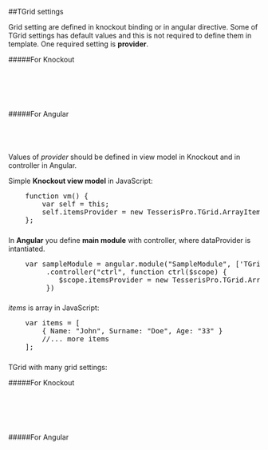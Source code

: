 ﻿##TGrid settings

Grid setting are defined in knockout binding or in angular directive.
Some of TGrid settings has default values and this is not required to define them in template. One required setting is **provider**.

#####For Knockout
<!--Start the highlighter-->
<pre class="brush: html">
	<div id="test-knockout" data-bind="tgrid: { provider: itemsProvider}">
	</div>
</pre>

#####For Angular

<pre class="brush: html">
	<t-grid id="test-angular" provider="itemsProvider">
	</t-grid>
</pre>

#####

Values of *provider* should be defined in view model in Knockout and in controller in Angular.

Simple **Knockout view model** in JavaScript:

<pre class="brush: js">
    function vm() {
        var self = this;
        self.itemsProvider = new TesserisPro.TGrid.ArrayItemsProvider(items);
    };
</pre>
#####
In **Angular** you define **main module** with controller, where dataProvider is intantiated.

<pre class="brush: js">
    var sampleModule = angular.module("SampleModule", ['TGrid'])
		 .controller("ctrl", function ctrl($scope) {
		 	$scope.itemsProvider = new TesserisPro.TGrid.ArrayItemsProvider(items);
		 })
</pre>
#####
*items* is array in JavaScript:

<pre class="brush: js">
    var items = [
        { Name: "John", Surname: "Doe", Age: "33" }
        //... more items
    ];
</pre>
#####

TGrid with many grid settings:

#####For Knockout
<!--Start the highlighter-->
<pre class="brush: html">
	<div id="test-knockout" data-bind="tgrid: { provider: itemsProvider, enableFiltering: true }">
	</div>
</pre>

#####For Angular

<pre class="brush: html">
	<t-grid id="test-angular" provider="itemsProvider" enablefiltering ="true" enablesorting ="true">
	</t-grid>
</pre>

#####

<script type="text/javascript">
    SyntaxHighlighter.highlight();
</script>

